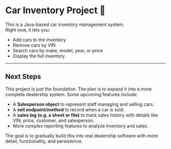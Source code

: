 # Car Inventory Project 🚗

This is a Java-based car inventory management system.  
Right now, it lets you:  
- Add cars to the inventory  
- Remove cars by VIN  
- Search cars by make, model, year, or price  
- Display the full inventory  

---

## Next Steps
This project is just the foundation. The plan is to expand it into a more complete dealership system. Some upcoming features include:  
- A **Salesperson object** to represent staff managing and selling cars.  
- A **sell endpoint/method** to record when a car is sold.  
- A **sales log (e.g. a sheet or file)** to track sales history with details like VIN, price, customer, and salesperson.  
- More complex reporting features to analyze inventory and sales.  

The goal is to gradually build this into real dealership software with more detail, functionality, and persistence.  
